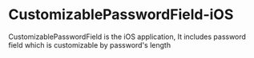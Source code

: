# CustomizablePasswordField-iOS
CustomizablePasswordField is the iOS application, It includes password field which is customizable by password's length
